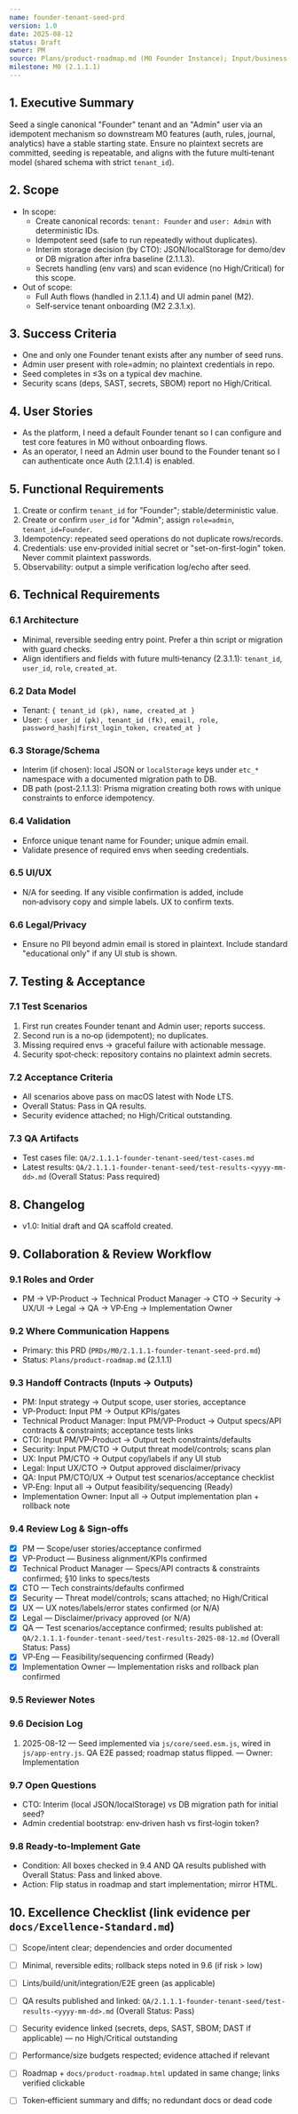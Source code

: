 ```yaml
---
name: founder-tenant-seed-prd
version: 1.0
date: 2025-08-12
status: Draft
owner: PM
source: Plans/product-roadmap.md (M0 Founder Instance); Input/business-plan-v2.md
milestone: M0 (2.1.1.1)
---
```


<a id="sec-1"></a>
## 1. Executive Summary

Seed a single canonical "Founder" tenant and an "Admin" user via an idempotent mechanism so downstream M0 features (auth, rules, journal, analytics) have a stable starting state. Ensure no plaintext secrets are committed, seeding is repeatable, and aligns with the future multi‑tenant model (shared schema with strict `tenant_id`).

<a id="sec-2"></a>
## 2. Scope
- In scope:
  - Create canonical records: `tenant: Founder` and `user: Admin` with deterministic IDs.
  - Idempotent seed (safe to run repeatedly without duplicates).
  - Interim storage decision (by CTO): JSON/localStorage for demo/dev or DB migration after infra baseline (2.1.1.3).
  - Secrets handling (env vars) and scan evidence (no High/Critical) for this scope.
- Out of scope:
  - Full Auth flows (handled in 2.1.1.4) and UI admin panel (M2).
  - Self‑service tenant onboarding (M2 2.3.1.x).

<a id="sec-3"></a>
## 3. Success Criteria
- One and only one Founder tenant exists after any number of seed runs.
- Admin user present with role=admin; no plaintext credentials in repo.
- Seed completes in ≤3s on a typical dev machine.
- Security scans (deps, SAST, secrets, SBOM) report no High/Critical.

<a id="sec-4"></a>
## 4. User Stories
- As the platform, I need a default Founder tenant so I can configure and test core features in M0 without onboarding flows.
- As an operator, I need an Admin user bound to the Founder tenant so I can authenticate once Auth (2.1.1.4) is enabled.

<a id="sec-5"></a>
## 5. Functional Requirements
1. Create or confirm `tenant_id` for "Founder"; stable/deterministic value.
2. Create or confirm `user_id` for "Admin"; assign `role=admin`, `tenant_id=Founder`.
3. Idempotency: repeated seed operations do not duplicate rows/records.
4. Credentials: use env‑provided initial secret or "set-on-first-login" token. Never commit plaintext passwords.
5. Observability: output a simple verification log/echo after seed.

<a id="sec-6"></a>
## 6. Technical Requirements

<a id="sec-6-1"></a>
### 6.1 Architecture
- Minimal, reversible seeding entry point. Prefer a thin script or migration with guard checks.
- Align identifiers and fields with future multi‑tenancy (2.3.1.1): `tenant_id`, `user_id`, `role`, `created_at`.

<a id="sec-6-2"></a>
### 6.2 Data Model
- Tenant: `{ tenant_id (pk), name, created_at }`
- User: `{ user_id (pk), tenant_id (fk), email, role, password_hash|first_login_token, created_at }`

<a id="sec-6-3"></a>
### 6.3 Storage/Schema
- Interim (if chosen): local JSON or `localStorage` keys under `etc_*` namespace with a documented migration path to DB.
- DB path (post‑2.1.1.3): Prisma migration creating both rows with unique constraints to enforce idempotency.

<a id="sec-6-4"></a>
### 6.4 Validation
- Enforce unique tenant name for Founder; unique admin email.
- Validate presence of required envs when seeding credentials.

<a id="sec-6-5"></a>
### 6.5 UI/UX
- N/A for seeding. If any visible confirmation is added, include non‑advisory copy and simple labels. UX to confirm texts.

<a id="sec-6-6"></a>
### 6.6 Legal/Privacy
- Ensure no PII beyond admin email is stored in plaintext. Include standard "educational only" if any UI stub is shown.

<a id="sec-7"></a>
## 7. Testing & Acceptance

<a id="sec-7-1"></a>
### 7.1 Test Scenarios
1. First run creates Founder tenant and Admin user; reports success.
2. Second run is a no‑op (idempotent); no duplicates.
3. Missing required envs → graceful failure with actionable message.
4. Security spot‑check: repository contains no plaintext admin secrets.

<a id="sec-7-2"></a>
### 7.2 Acceptance Criteria
- All scenarios above pass on macOS latest with Node LTS.
- Overall Status: Pass in QA results.
- Security evidence attached; no High/Critical outstanding.

<a id="sec-7-3"></a>
### 7.3 QA Artifacts
- Test cases file: `QA/2.1.1.1-founder-tenant-seed/test-cases.md`
- Latest results: `QA/2.1.1.1-founder-tenant-seed/test-results-<yyyy-mm-dd>.md` (Overall Status: Pass required)

<a id="sec-8"></a>
## 8. Changelog
- v1.0: Initial draft and QA scaffold created.

<a id="sec-9"></a>
## 9. Collaboration & Review Workflow

<a id="sec-9-1"></a>
### 9.1 Roles and Order
- PM → VP-Product → Technical Product Manager → CTO → Security → UX/UI → Legal → QA → VP‑Eng → Implementation Owner

<a id="sec-9-2"></a>
### 9.2 Where Communication Happens
- Primary: this PRD (`PRDs/M0/2.1.1.1-founder-tenant-seed-prd.md`)
- Status: `Plans/product-roadmap.md` (2.1.1.1)

<a id="sec-9-3"></a>
### 9.3 Handoff Contracts (Inputs → Outputs)
- PM: Input strategy → Output scope, user stories, acceptance
- VP-Product: Input PM → Output KPIs/gates
- Technical Product Manager: Input PM/VP-Product → Output specs/API contracts & constraints; acceptance tests links
- CTO: Input PM/VP-Product → Output tech constraints/defaults
- Security: Input PM/CTO → Output threat model/controls; scans plan
- UX: Input PM/CTO → Output copy/labels if any UI stub
- Legal: Input UX/CTO → Output approved disclaimer/privacy
- QA: Input PM/CTO/UX → Output test scenarios/acceptance checklist
- VP‑Eng: Input all → Output feasibility/sequencing (Ready)
- Implementation Owner: Input all → Output implementation plan + rollback note

<a id="sec-9-4"></a>
### 9.4 Review Log & Sign‑offs
- [x] PM — Scope/user stories/acceptance confirmed
- [x] VP-Product — Business alignment/KPIs confirmed
- [x] Technical Product Manager — Specs/API contracts & constraints confirmed; §10 links to specs/tests
- [x] CTO — Tech constraints/defaults confirmed
- [x] Security — Threat model/controls; scans attached; no High/Critical
- [x] UX — UX notes/labels/error states confirmed (or N/A)
- [x] Legal — Disclaimer/privacy approved (or N/A)
- [x] QA — Test scenarios/acceptance confirmed; results published at: `QA/2.1.1.1-founder-tenant-seed/test-results-2025-08-12.md` (Overall Status: Pass)
- [x] VP‑Eng — Feasibility/sequencing confirmed (Ready)
- [x] Implementation Owner — Implementation risks and rollback plan confirmed

<a id="sec-9-5"></a>
### 9.5 Reviewer Notes

<a id="sec-9-6"></a>
### 9.6 Decision Log
1) 2025-08-12 — Seed implemented via `js/core/seed.esm.js`, wired in `js/app-entry.js`. QA E2E passed; roadmap status flipped. — Owner: Implementation

<a id="sec-9-7"></a>
### 9.7 Open Questions
- CTO: Interim (local JSON/localStorage) vs DB migration path for initial seed?
- Admin credential bootstrap: env‑driven hash vs first‑login token?

<a id="sec-9-8"></a>
### 9.8 Ready‑to‑Implement Gate
- Condition: All boxes checked in 9.4 AND QA results published with Overall Status: Pass and linked above.
- Action: Flip status in roadmap and start implementation; mirror HTML.

<a id="sec-10"></a>
## 10. Excellence Checklist (link evidence per `docs/Excellence-Standard.md`)
- [ ] Scope/intent clear; dependencies and order documented
- [ ] Minimal, reversible edits; rollback steps noted in 9.6 (if risk > low)
- [ ] Lints/build/unit/integration/E2E green (as applicable)
- [ ] QA results published and linked: `QA/2.1.1.1-founder-tenant-seed/test-results-<yyyy-mm-dd>.md` (Overall Status: Pass)
- [ ] Security evidence linked (secrets, deps, SAST, SBOM; DAST if applicable) — no High/Critical outstanding
- [ ] Performance/size budgets respected; evidence attached if relevant
- [ ] Roadmap + `docs/product-roadmap.html` updated in same change; links verified clickable
- [ ] Token‑efficient summary and diffs; no redundant docs or dead code



